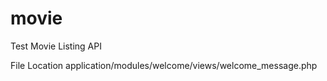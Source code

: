 # movie
Test Movie Listing API

File Location  application/modules/welcome/views/welcome_message.php

